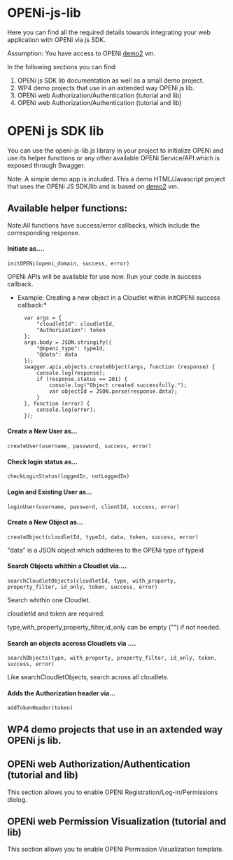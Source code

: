 OPENi-js-lib
============
Here you can find all the required details towards integrating your web application with OPENi via js SDK. 

Assumption: You have access to OPENi [demo2](https://demo2.openi-ict.eu) vm. 


In the following sections you can find:
 
1. OPENi js SDK lib documentation as well as a small demo project. 
1. WP4 demo projects that use in an axtended way OPENi js lib. 
1. OPENi web Authorization/Authentication (tutorial and lib) 
1. OPENi web Authorization/Authentication (tutorial and lib) 


# OPENi js SDK lib
 
You can use the openi-js-lib.js library in your project to initialize OPENi and use its helper functions or any other available OPENi Service/API which is 
exposed through Swagger.

Note: A simple demo app is included. This a demo HTML/Javascript project that uses the OPENi JS SDK/lib and is based on [demo2](https://demo2.openi-ict.eu) vm.



## Available helper functions:

Note:All functions have success/error callbacks, which include the corresponding response.

#### Initiate as.... 

```
initOPENi(openi_domain, success, error)
```

 OPENi APIs will be available for use now. Run your code in success callback. 

* Example:
 Creating a new object in a Cloudlet within initOPENi success callback:*



        var args = {
            "cloudletId": cloudletId,
            "Authorization": token
        };
        args.body = JSON.stringify({
            "@openi_type": typeId,
            "@data": data
        });
        swagger.apis.objects.createObject(args, function (response) {
            console.log(response);
            if (response.status == 201) {
                console.log("Object created successfully.");
                var objectId = JSON.parse(response.data);
            }
        }, function (error) {
            console.log(error);
        });


#### Create a New User as...

````
createUser(username, password, success, error)
````

#### Check login status as...

````
checkLoginStatus(loggedIn, notLoggedIn)
````

#### Login and Existing User as...

````
loginUser(username, password, clientId, success, error)
````


#### Create a New Object as...
````
createObject(cloudletId, typeId, data, token, success, error)
````

 "data" is a JSON object which addheres to the OPENi type of typeid


#### Search Objects whithin a Cloudlet via....
```
searchCloudletObjects(cloudletId, type, with_property, property_filter, id_only, token, success, error)
```

 Search whithin one Cloudlet.

 cloudletId and token are required.

 type,with_property,property_filter,id_only can be empty ("") if not needed.


#### Search an objects accross Cloudlets via ....
````
searchObjects(type, with_property, property_filter, id_only, token, success, error)
````

 Like searchCloudletObjects, search across all cloudlets.

#### Adds the Authorization header via...
````
addTokenHeader(token)
````



## WP4 demo projects that use in an axtended way OPENi js lib. 


## OPENi web Authorization/Authentication (tutorial and lib)

This section allows you to enable OPENi Registration/Log-in/Permissions diolog. 

## OPENi web Permission Visualization (tutorial and lib) 

This section allows you to enable OPENi Permission Visualization template.